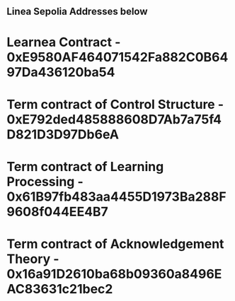## Linea Sepolia Addresses below

# Learnea Contract - 0xE9580AF464071542Fa882C0B6497Da436120ba54

# Term contract of Control Structure - 0xE792ded485888608D7Ab7a75f4D821D3D97Db6eA

# Term contract of Learning Processing - 0x61B97fb483aa4455D1973Ba288F9608f044EE4B7

# Term contract of Acknowledgement Theory - 0x16a91D2610ba68b09360a8496EAC83631c21bec2
